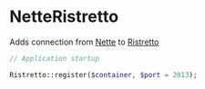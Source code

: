NetteRistretto
==============

Adds connection from [Nette](http://nette.org/) to [Ristretto](http://github.com/ViliamKopecky/Ristretto)

```php
// Application startup

Ristretto::register($container, $port = 2013);
```